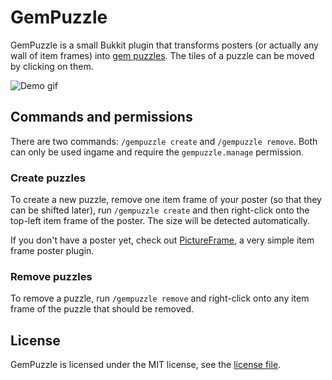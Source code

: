 # GemPuzzle
GemPuzzle is a small Bukkit plugin that transforms posters (or actually any wall of item frames) into [gem puzzles][gem-puzzle].
The tiles of a puzzle can be moved by clicking on them.

![Demo gif][demo-gif]

[gem-puzzle]: https://en.wikipedia.org/wiki/15_puzzle
[demo-gif]: https://raw.githubusercontent.com/leMaik/GemPuzzle/master/demo.gif

## Commands and permissions
There are two commands: `/gempuzzle create` and `/gempuzzle remove`. Both can only be used ingame and require the
`gempuzzle.manage` permission.

### Create puzzles
To create a new puzzle, remove one item frame of your poster (so that they can be shifted later), run `/gempuzzle create` and
then right-click onto the top-left item frame of the poster. The size will be detected automatically.

If you don't have a poster yet, check out [PictureFrame][pictureframe], a very simple item frame poster plugin.

### Remove puzzles
To remove a puzzle, run `/gempuzzle remove` and right-click onto any item frame of the puzzle that should be removed.

[pictureframe]: https://github.com/FlorestanII/PictureFrame

## License
GemPuzzle is licensed under the MIT license, see the [license file][license].

[license]: https://github.com/leMaik/GemPuzzle/blob/master/LICENSE